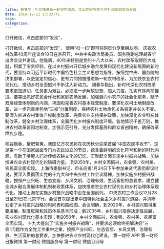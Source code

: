 ```yaml
---
title: 胡春华：扎实推进新一轮农村改革，突出抓好农民合作社和家庭农场发展
date: 2018-12-11 23:33:41
tags: 
categories: 
---
```

打开微信，点击底部的“发现”，
<!-- more -->
打开微信，点击底部的“发现”，
使用“扫一扫”即可将网页分享至朋友圈。
庆祝农村改革40周年座谈会10日在京召开，中共中央政治局委员、国务院副总理胡春华出席会议并讲话。他强调，40年来特别是党的十八大以来，农村改革取得巨大成就，积累了宝贵经验。在以乡村振兴开启城乡融合发展和现代化建设新局面的新时代，要坚持以习近平新时代中国特色社会主义思想为指导，按照党中央、国务院的决策部署，以更坚定的信心、更有力的措施推进新一轮农村改革，为加快农业农村现代化、推动乡村全面振兴不断注入新动力。
胡春华指出，新时代深化农村改革要求更加迫切、任务更为艰巨，必须进一步解放思想、加大力度，扎实有序向前推进。要突出抓好农民合作社和家庭农场发展，加强面向小农户的社会化服务，赋予双层经营体制新的内涵，巩固和完善农村基本经营制度。要深化农村土地制度改革，进一步完善承包地“三权”分置制度，保持农村土地承包关系稳定并长久不变。要深入推进农村集体产权制度改革，完善农业支持保护政策，加快深化农业科技体制改革，健全乡村治理体系，全面优化乡村振兴制度环境。各地情况千差万别，推进农村改革要因地制宜，加强示范引导，充分发挥基层和群众首创精神，确保改革蹄疾步稳。
 
 
稻谷飘香，蟹肥菊黄。我国亿万农民将在农历秋分迎来首届“中国农民丰收节”。这是第一个在国家层面专门为农民设立的节日，蕴含着鲜明的文化符号和新的时代内涵，有助于唤醒人们对传统农耕文化的记忆，汇聚起全面实施乡村振兴战略，加快推进农业农村现代化的磅礴力量。
到2050年，乡村全面振兴，农业强、农村美、农民富全面实现。
上海市委副书记、市长应勇1月24日下午参加奉贤代表团审议时说，要深入贯彻落实党的十九大和中央农村工作会议精神，加快实施乡村振兴战略。按照产业兴旺、生态宜居、乡风文明、治理有效、生活富裕的总要求，建立健全城乡融合发展体制机制和政策体系，加快推进农业农村现代化和乡村治理体系现代化，推动上海在实施乡村振兴战略中走在全国前列。
中央农村工作会议12月28日至29日在北京举行。会议首次提出走中国特色社会主义乡村振兴道路，并清晰划定了乡村振兴战略的时间表和路线图。会议明确，到2020年，乡村振兴取得重要进展，制度框架和政策体系基本形成；到2035年，乡村振兴取得决定性进展，农业农村现代化基本实现；到2050年，乡村全面振兴，农业强、农村美、农民富全面实现。
十九大提出了“实施乡村振兴战略”，并要求必须始终把解决好“三农”问题作为全党工作重中之重，按照产业兴旺、生态宜居、乡风文明、治理有效、生活富裕的总要求，加快推进农业农村现代化建设。
第一财经
APP
第一财经
日报微博
第一财经
微信服务号
第一财经
微信订阅号
